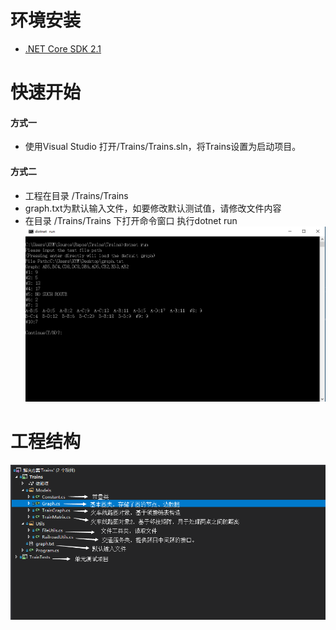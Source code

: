 # 环境安装 #
- [.NET Core SDK 2.1](https://dotnet.microsoft.com/download)

# 快速开始 #
#### 方式一
- 使用Visual Studio 打开/Trains/Trains.sln，将Trains设置为启动项目。

#### 方式二
- 工程在目录 /Trains/Trains 
- graph.txt为默认输入文件，如要修改默认测试值，请修改文件内容
- 在目录 /Trains/Trains 下打开命令窗口 执行dotnet run 
![示例1](/Example2.png)

# 工程结构 #
![示例1](/Example4.png)
